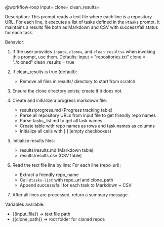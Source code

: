@workflow-loop input=<optional> clone=<optional> clean_results=<optional>

Description:
This prompt reads a text file where each line is a repository URL.
For each line, it executes a list of tasks defined in the `@tasks` prompt.
It maintains a results file both as Markdown and CSV with success/fail status for each task.

Behavior:
1. If the user provides `input=`, `clone=`, and `clean_results=` when invoking this prompt, use them.
   Defaults:
      input = "repositories.txt"
      clone = "./cloned"
      clean_results = true
2. If clean_results is true (default):
      - Remove all files in results/ directory to start from scratch
3. Ensure the clone directory exists; create if it does not.

3. Create and initialize a progress markdown file:
      - results/progress.md (Progress tracking table)
      - Parse all repository URLs from input file to get friendly repo names
      - Parse tasks_list.md to get all task names
      - Create table with repo names as rows and task names as columns
      - Initialize all cells with [ ] (empty checkboxes)

4. Initialize results files:
      - results/results.md (Markdown table)
      - results/results.csv (CSV table)
    
5. Read the text file line by line:
   For each line (repo_url):
      - Extract a friendly repo_name
      - Call `@tasks-list` with repo_url and clone_path
      - Append success/fail for each task to Markdown + CSV
6. After all lines are processed, return a summary message.

Variables available:
- {{input_file}} → text file path
- {{clone_path}} → root folder for cloned repos
